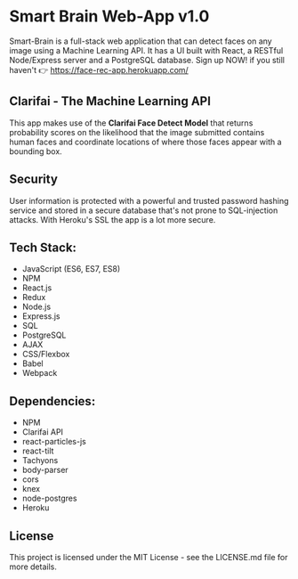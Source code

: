 Smart Brain Web-App v1.0
======
Smart-Brain is a full-stack web application that can detect faces on any image using a Machine Learning API. It has a UI built with React, a RESTful Node/Express server and a PostgreSQL database. Sign up NOW! if you still haven't :point_right: <https://face-rec-app.herokuapp.com/>

## Clarifai - The Machine Learning API 
This app makes use of the **Clarifai Face Detect Model** that returns probability scores on the likelihood that the image submitted contains human faces and coordinate locations of where those faces appear with a bounding box.

## Security
User information is protected with a powerful and trusted password hashing service and stored in a secure database that's not prone to SQL-injection attacks. With Heroku's SSL the app is a lot more secure.

## Tech Stack:
+ JavaScript (ES6, ES7, ES8)
+ NPM 
+ React.js
+ Redux
+ Node.js
+ Express.js
+ SQL
+ PostgreSQL
+ AJAX
+ CSS/Flexbox
+ Babel
+ Webpack

## Dependencies:
+ NPM
+ Clarifai API
+ react-particles-js
+ react-tilt
+ Tachyons
+ body-parser
+ cors
+ knex
+ node-postgres
+ Heroku

## License

This project is licensed under the MIT License - see the LICENSE.md file for more details.


